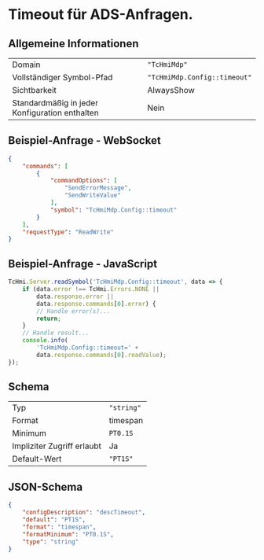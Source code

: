 # Timeout für ADS-Anfragen.

## Allgemeine Informationen

|  |  |
| - | - |
| Domain | `"TcHmiMdp"` |
| Vollständiger Symbol-Pfad | `"TcHmiMdp.Config::timeout"` |
| Sichtbarkeit | AlwaysShow |
| Standardmäßig in jeder Konfiguration enthalten | Nein |

## Beispiel-Anfrage - WebSocket

```json
{
    "commands": [
        {
            "commandOptions": [
                "SendErrorMessage",
                "SendWriteValue"
            ],
            "symbol": "TcHmiMdp.Config::timeout"
        }
    ],
    "requestType": "ReadWrite"
}
```

## Beispiel-Anfrage - JavaScript

```javascript
TcHmi.Server.readSymbol('TcHmiMdp.Config::timeout', data => {
    if (data.error !== TcHmi.Errors.NONE ||
        data.response.error ||
        data.response.commands[0].error) {
        // Handle error(s)...
        return;
    }
    // Handle result...
    console.info(
        'TcHmiMdp.Config::timeout=' +
        data.response.commands[0].readValue);
});
```

## Schema

|  |  |
| - | - |
| Typ | `"string"` |
| Format | timespan |
| Minimum | `PT0.1S` |
| Impliziter Zugriff erlaubt | Ja |
| Default-Wert | `"PT1S"` |

## JSON-Schema

```json
{
    "configDescription": "descTimeout",
    "default": "PT1S",
    "format": "timespan",
    "formatMinimum": "PT0.1S",
    "type": "string"
}
```
